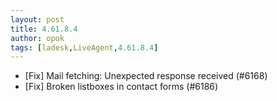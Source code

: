 ```yaml
---
layout: post
title: 4.61.8.4
author: opok
tags: [ladesk,LiveAgent,4.61.8.4]
---
```


- [Fix] Mail fetching: Unexpected response received (#6168)
- [Fix] Broken listboxes in contact forms (#6186)
